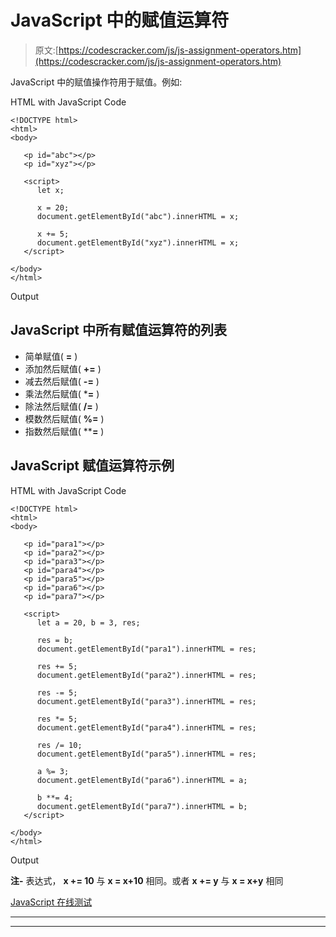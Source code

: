 # JavaScript 中的赋值运算符

> 原文:[https://codescracker.com/js/js-assignment-operators.htm](https://codescracker.com/js/js-assignment-operators.htm)

JavaScript 中的赋值操作符用于赋值。例如:

HTML with JavaScript Code

```
<!DOCTYPE html>
<html>
<body>

   <p id="abc"></p>
   <p id="xyz"></p>

   <script>
      let x;

      x = 20;
      document.getElementById("abc").innerHTML = x;

      x += 5;
      document.getElementById("xyz").innerHTML = x;
   </script>

</body>
</html>
```

Output

## JavaScript 中所有赋值运算符的列表

*   简单赋值( **=** )
*   添加然后赋值( **+=** )
*   减去然后赋值( **-=** )
*   乘法然后赋值( ***=** )
*   除法然后赋值( **/=** )
*   模数然后赋值( **%=** )
*   指数然后赋值( ****=** )

## JavaScript 赋值运算符示例

HTML with JavaScript Code

```
<!DOCTYPE html>
<html>
<body>

   <p id="para1"></p>
   <p id="para2"></p>
   <p id="para3"></p>
   <p id="para4"></p>
   <p id="para5"></p>
   <p id="para6"></p>
   <p id="para7"></p>

   <script>
      let a = 20, b = 3, res;

      res = b;
      document.getElementById("para1").innerHTML = res;

      res += 5;
      document.getElementById("para2").innerHTML = res;

      res -= 5;
      document.getElementById("para3").innerHTML = res;

      res *= 5;
      document.getElementById("para4").innerHTML = res;

      res /= 10;
      document.getElementById("para5").innerHTML = res;

      a %= 3;
      document.getElementById("para6").innerHTML = a;

      b **= 4;
      document.getElementById("para7").innerHTML = b;
   </script>

</body>
</html>
```

Output

**注-** 表达式， **x += 10** 与 **x = x+10** 相同。或者 **x += y** 与 **x = x+y** 相同

[JavaScript 在线测试](/exam/showtest.php?subid=6)

* * *

* * *